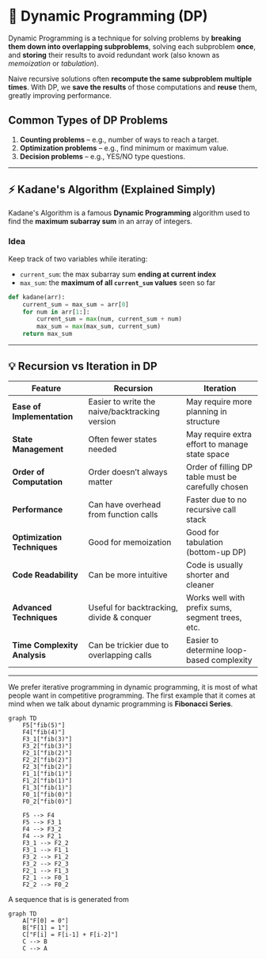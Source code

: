 
# 🧠 Dynamic Programming (DP)

Dynamic Programming is a technique for solving problems by **breaking them down into overlapping subproblems**, solving each subproblem **once**, and **storing** their results to avoid redundant work (also known as *memoization* or *tabulation*).

Naive recursive solutions often **recompute the same subproblem multiple times**. With DP, we **save the results** of those computations and **reuse** them, greatly improving performance.

## Common Types of DP Problems

1. **Counting problems** – e.g., number of ways to reach a target.
2. **Optimization problems** – e.g., find minimum or maximum value.
3. **Decision problems** – e.g., YES/NO type questions.

---

## ⚡ Kadane's Algorithm (Explained Simply)

Kadane's Algorithm is a famous **Dynamic Programming** algorithm used to find the **maximum subarray sum** in an array of integers.

### Idea

Keep track of two variables while iterating:

- `current_sum`: the max subarray sum **ending at current index**
- `max_sum`: the **maximum of all `current_sum` values** seen so far

```python
def kadane(arr):
    current_sum = max_sum = arr[0]
    for num in arr[1:]:
        current_sum = max(num, current_sum + num)
        max_sum = max(max_sum, current_sum)
    return max_sum
```

---

## 💡 Recursion vs Iteration in DP

| Feature                        | Recursion                                      | Iteration                                        |
|-------------------------------|-----------------------------------------------|--------------------------------------------------|
| **Ease of Implementation**     | Easier to write the naive/backtracking version | May require more planning in structure           |
| **State Management**           | Often fewer states needed                     | May require extra effort to manage state space   |
| **Order of Computation**       | Order doesn’t always matter                   | Order of filling DP table must be carefully chosen |
| **Performance**                | Can have overhead from function calls         | Faster due to no recursive call stack            |
| **Optimization Techniques**    | Good for memoization                          | Good for tabulation (bottom-up DP)              |
| **Code Readability**           | Can be more intuitive                         | Code is usually shorter and cleaner              |
| **Advanced Techniques**        | Useful for backtracking, divide & conquer     | Works well with prefix sums, segment trees, etc. |
| **Time Complexity Analysis**   | Can be trickier due to overlapping calls      | Easier to determine loop-based complexity        |

---

We prefer iterative programming in dynamic programming, it is most of what people want in competitive programming.
The first example that it comes at mind when we talk about dynamic programming is **Fibonacci Series**.

```mermaid
graph TD
    F5["fib(5)"]
    F4["fib(4)"]
    F3_1["fib(3)"]
    F3_2["fib(3)"]
    F2_1["fib(2)"]
    F2_2["fib(2)"]
    F2_3["fib(2)"]
    F1_1["fib(1)"]
    F1_2["fib(1)"]
    F1_3["fib(1)"]
    F0_1["fib(0)"]
    F0_2["fib(0)"]

    F5 --> F4
    F5 --> F3_1
    F4 --> F3_2
    F4 --> F2_1
    F3_1 --> F2_2
    F3_1 --> F1_1
    F3_2 --> F1_2
    F3_2 --> F2_3
    F2_1 --> F1_3
    F2_1 --> F0_1
    F2_2 --> F0_2
```

A sequence that is is generated from 

```mermaid
graph TD
    A["F[0] = 0"]
    B["F[1] = 1"]
    C["F[i] = F[i-1] + F[i-2]"]
    C --> B
    C --> A
```
